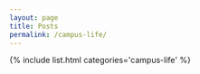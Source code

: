 ```yaml
---
layout: page
title: Posts
permalink: /campus-life/
---
```

{% include list.html categories='campus-life' %}
